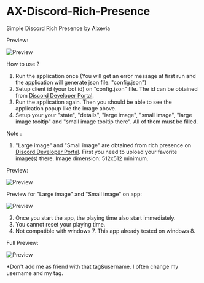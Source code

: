 # AX-Discord-Rich-Presence
Simple Discord Rich Presence by Alxevia

Preview:

![Preview](https://lh3.googleusercontent.com/-f4cVourfloQ/X9oJbaSXonI/AAAAAAAAA3s/3xhlN8v56_chbXyCpsreic_59_pj4AuOgCLcBGAsYHQ/Prev.PNG)

How to use ?
1. Run the application once (You will get an error message at first run and the application will generate json file. "config.json")
2. Setup client id (your bot id) on "config.json" file. The id can be obtained from [Discord Developer Portal](https://discord.com/developers/applications/information).
3. Run the application again. Then you should be able to see the application popup like the image above.
4. Setup your your "state", "details", "large image", "small image", "large image tooltip" and "small image tooltip there". All of them must be filled.

Note :
1. "Large image" and "Small image" are obtained from rich presence on [Discord Developer Portal](https://discord.com/developers/applications/rich-presence/assets). First you need to upload your favorite image(s) there. Image dimension: 512x512 minimum. 

Preview:

![Preview](https://lh3.googleusercontent.com/-2TRltB77Rjc/X9oQS5QbmjI/AAAAAAAAA4I/MaNW1b-fiJkGFjdE7_cGZ0jOKPFNZ3aJgCLcBGAsYHQ/Prev.PNG)

Preview for "Large image" and "Small image" on app:

![Preview](https://lh3.googleusercontent.com/-geS8wu383Ss/X9oQUeCigHI/AAAAAAAAA4M/pPk1_tR4hnEmFfbNJLOY_VgLuK98PvNzgCLcBGAsYHQ/Prev1.PNG)

2. Once you start the app, the playing time also start immediately.
3. You cannot reset your playing time.
4. Not compatible with windows 7. This app already tested on windows 8.


Full Preview:

![Preview](https://lh3.googleusercontent.com/-PABsk9H0ao0/X9oSS9N0PtI/AAAAAAAAA4k/AU8FKlJIbxQBOiTeVeoMgdw9MARZh7v7QCLcBGAsYHQ/Prev2.PNG)


*Don't add me as friend with that tag&username. I often change my username and my tag.
